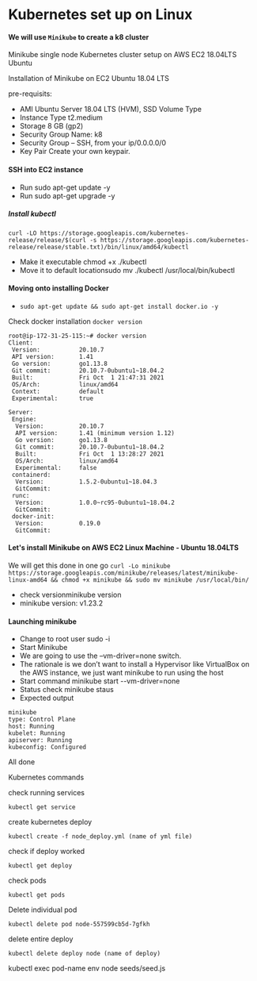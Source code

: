 # Kubernetes set up on Linux
#### We will use `Minikube` to create a k8 cluster
Minikube single node Kubernetes cluster setup on AWS EC2 18.04LTS Ubuntu

Installation of Minikube on EC2 Ubuntu 18.04 LTS

pre-requisits:
- AMI Ubuntu Server 18.04 LTS (HVM), SSD Volume Type
- Instance Type t2.medium
- Storage 8 GB (gp2)
- Security Group Name: k8
- Security Group – SSH, from your ip/0.0.0.0/0
- Key Pair Create your own keypair.

#### SSH into EC2 instance
- Run sudo apt-get update -y
- Run sudo apt-get upgrade -y

##### Install kubectl
`curl -LO https://storage.googleapis.com/kubernetes-release/release/$(curl -s https://storage.googleapis.com/kubernetes-release/release/stable.txt)/bin/linux/amd64/kubectl`
- Make it executable chmod +x ./kubectl
- Move it to default locationsudo mv ./kubectl /usr/local/bin/kubectl

#### Moving onto installing Docker
- `sudo apt-get update && sudo apt-get install docker.io -y`

Check docker installation `docker version`
````
root@ip-172-31-25-115:~# docker version
Client:
 Version:           20.10.7
 API version:       1.41
 Go version:        go1.13.8
 Git commit:        20.10.7-0ubuntu1~18.04.2
 Built:             Fri Oct  1 21:47:31 2021
 OS/Arch:           linux/amd64
 Context:           default
 Experimental:      true

Server:
 Engine:
  Version:          20.10.7
  API version:      1.41 (minimum version 1.12)
  Go version:       go1.13.8
  Git commit:       20.10.7-0ubuntu1~18.04.2
  Built:            Fri Oct  1 13:28:27 2021
  OS/Arch:          linux/amd64
  Experimental:     false
 containerd:
  Version:          1.5.2-0ubuntu1~18.04.3
  GitCommit:
 runc:
  Version:          1.0.0~rc95-0ubuntu1~18.04.2
  GitCommit:
 docker-init:
  Version:          0.19.0
  GitCommit:
````
#### Let's install Minikube on AWS EC2 Linux Machine - Ubuntu 18.04LTS
We will get this done in one go
`curl -Lo minikube https://storage.googleapis.com/minikube/releases/latest/minikube-linux-amd64 && chmod +x minikube && sudo mv minikube /usr/local/bin/`
- check versionminikube version
- minikube version: v1.23.2

#### Launching minikube
- Change to root user sudo -i
- Start Minikube
- We are going to use the –vm-driver=none switch.
- The rationale is we don’t want to install a Hypervisor like VirtualBox on the AWS instance, we just want minikube to run using the host
- Start command minikube start --vm-driver=none
- Status check minikube staus
- Expected output
```
minikube
type: Control Plane
host: Running
kubelet: Running
apiserver: Running
kubeconfig: Configured
```
All done

Kubernetes commands

check running services
```
kubectl get service
```

create kubernetes deploy
```
kubectl create -f node_deploy.yml (name of yml file)
```

check if deploy worked
```
kubectl get deploy
```

check pods 
```
kubectl get pods
```

Delete individual pod
```
kubectl delete pod node-557599cb5d-7gfkh
```

delete entire deploy
```
kubectl delete deploy node (name of deploy)
```

kubectl exec pod-name env node seeds/seed.js

